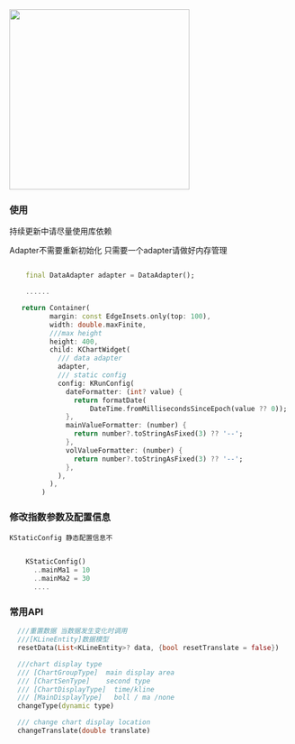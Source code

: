 

<img src="[https://github.com/icechao/KlineChart/blob/master/1565013719576.gif](https://github.com/icechao/f_b_kline/blob/master/image.png)" width="320" hegiht="480" align=center />

### 使用
持续更新中请尽量使用库依赖

Adapter不需要重新初始化 只需要一个adapter请做好内存管理

```dart

    final DataAdapter adapter = DataAdapter();

    ......

   return Container(
          margin: const EdgeInsets.only(top: 100),
          width: double.maxFinite,
          ///max height
          height: 400, 
          child: KChartWidget(
            /// data adapter 
            adapter,
            /// static config
            config: KRunConfig(
              dateFormatter: (int? value) {
                return formatDate(
                    DateTime.fromMillisecondsSinceEpoch(value ?? 0));
              },
              mainValueFormatter: (number) {
                return number?.toStringAsFixed(3) ?? '--';
              },
              volValueFormatter: (number) {
                return number?.toStringAsFixed(3) ?? '--';
              },
            ),
          ),
        )
```
### 修改指数参数及配置信息   
    KStaticConfig 静态配置信息不
```dart

    KStaticConfig()
      ..mainMa1 = 10
      ..mainMa2 = 30
      ....

```
### 常用API
```dart
  ///重置数据 当数据发生变化时调用
  ///[KLineEntity]数据模型
  resetData(List<KLineEntity>? data, {bool resetTranslate = false})
```


```dart
  ///chart display type 
  /// [ChartGroupType]  main display area
  /// [ChartSenType]    second type
  /// [ChartDisplayType]  time/kline
  /// [MainDisplayType]   boll / ma /none
  changeType(dynamic type) 
```

```dart
  /// change chart display location
  changeTranslate(double translate)
```



